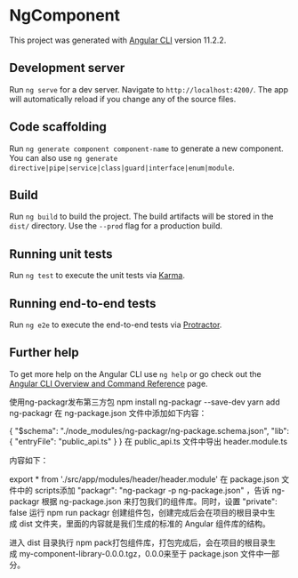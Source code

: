 # NgComponent

This project was generated with [Angular CLI](https://github.com/angular/angular-cli) version 11.2.2.

## Development server

Run `ng serve` for a dev server. Navigate to `http://localhost:4200/`. The app will automatically reload if you change any of the source files.

## Code scaffolding

Run `ng generate component component-name` to generate a new component. You can also use `ng generate directive|pipe|service|class|guard|interface|enum|module`.

## Build

Run `ng build` to build the project. The build artifacts will be stored in the `dist/` directory. Use the `--prod` flag for a production build.

## Running unit tests

Run `ng test` to execute the unit tests via [Karma](https://karma-runner.github.io).

## Running end-to-end tests

Run `ng e2e` to execute the end-to-end tests via [Protractor](http://www.protractortest.org/).

## Further help

To get more help on the Angular CLI use `ng help` or go check out the [Angular CLI Overview and Command Reference](https://angular.io/cli) page.


使用ng-packagr发布第三方包
npm install ng-packagr --save-dev
yarn add ng-packagr
在 ng-package.json 文件中添加如下内容：

{
  "$schema": "./node_modules/ng-packagr/ng-package.schema.json",
  "lib": {
    "entryFile": "public_api.ts"
  }
}
在 public_api.ts 文件中导出 header.module.ts

内容如下：

export * from './src/app/modules/header/header.module'
在 package.json 文件中的 scripts添加 "packagr": "ng-packagr -p ng-package.json" ，告诉 ng-packagr 根据 ng-package.json 来打包我们的组件库。同时，设置 "private": false
运行 npm run packagr 创建组件包，创建完成后会在项目的根目录中生成 dist 文件夹，里面的内容就是我们生成的标准的 Angular 组件库的结构。

进入 dist 目录执行 npm pack打包组件库，打包完成后，会在项目的根目录生成 my-component-library-0.0.0.tgz，0.0.0来至于 package.json 文件中一部分。


